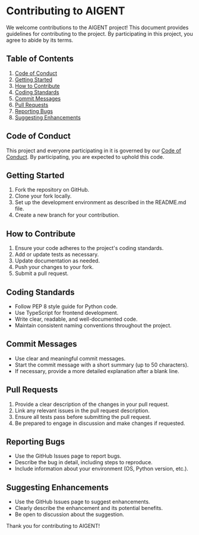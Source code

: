 # Contributing to AIGENT

We welcome contributions to the AIGENT project! This document provides guidelines for contributing to the project. By participating in this project, you agree to abide by its terms.

## Table of Contents

1. [Code of Conduct](#code-of-conduct)
2. [Getting Started](#getting-started)
3. [How to Contribute](#how-to-contribute)
4. [Coding Standards](#coding-standards)
5. [Commit Messages](#commit-messages)
6. [Pull Requests](#pull-requests)
7. [Reporting Bugs](#reporting-bugs)
8. [Suggesting Enhancements](#suggesting-enhancements)

## Code of Conduct

This project and everyone participating in it is governed by our [Code of Conduct](CODE_OF_CONDUCT.md). By participating, you are expected to uphold this code.

## Getting Started

1. Fork the repository on GitHub.
2. Clone your fork locally.
3. Set up the development environment as described in the README.md file.
4. Create a new branch for your contribution.

## How to Contribute

1. Ensure your code adheres to the project's coding standards.
2. Add or update tests as necessary.
3. Update documentation as needed.
4. Push your changes to your fork.
5. Submit a pull request.

## Coding Standards

- Follow PEP 8 style guide for Python code.
- Use TypeScript for frontend development.
- Write clear, readable, and well-documented code.
- Maintain consistent naming conventions throughout the project.

## Commit Messages

- Use clear and meaningful commit messages.
- Start the commit message with a short summary (up to 50 characters).
- If necessary, provide a more detailed explanation after a blank line.

## Pull Requests

1. Provide a clear description of the changes in your pull request.
2. Link any relevant issues in the pull request description.
3. Ensure all tests pass before submitting the pull request.
4. Be prepared to engage in discussion and make changes if requested.

## Reporting Bugs

- Use the GitHub Issues page to report bugs.
- Describe the bug in detail, including steps to reproduce.
- Include information about your environment (OS, Python version, etc.).

## Suggesting Enhancements

- Use the GitHub Issues page to suggest enhancements.
- Clearly describe the enhancement and its potential benefits.
- Be open to discussion about the suggestion.

Thank you for contributing to AIGENT!

